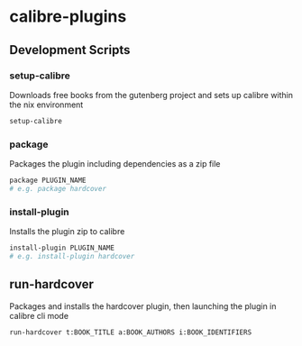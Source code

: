 # calibre-plugins

## Development Scripts

### setup-calibre

Downloads free books from the gutenberg project and sets up calibre within the
nix environment

```bash
setup-calibre
```

### package

Packages the plugin including dependencies as a zip file

```bash
package PLUGIN_NAME
# e.g. package hardcover
```

### install-plugin

Installs the plugin zip to calibre

```bash
install-plugin PLUGIN_NAME
# e.g. install-plugin hardcover
```

## run-hardcover

Packages and installs the hardcover plugin, then launching the plugin in
calibre cli mode

```bash
run-hardcover t:BOOK_TITLE a:BOOK_AUTHORS i:BOOK_IDENTIFIERS
```

